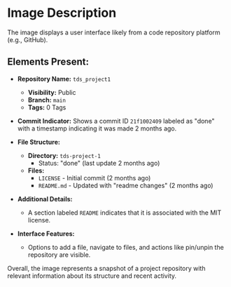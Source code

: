 # Image Description

The image displays a user interface likely from a code repository platform (e.g., GitHub). 

## Elements Present:

- **Repository Name:** `tds_project1`
  - **Visibility:** Public
  - **Branch:** `main`
  - **Tags:** 0 Tags

- **Commit Indicator:** Shows a commit ID `21f1002409` labeled as "done" with a timestamp indicating it was made 2 months ago.

- **File Structure:**
  - **Directory:** `tds-project-1`
    - Status: "done" (last update 2 months ago)
  - **Files:**
    - `LICENSE` - Initial commit (2 months ago)
    - `README.md` - Updated with "readme changes" (2 months ago)

- **Additional Details:**
  - A section labeled `README` indicates that it is associated with the MIT license.

- **Interface Features:**
  - Options to add a file, navigate to files, and actions like pin/unpin the repository are visible.

Overall, the image represents a snapshot of a project repository with relevant information about its structure and recent activity.